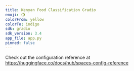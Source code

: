```yaml
---
title: Kenyan Food Classification Gradio
emoji: 🌖
colorFrom: yellow
colorTo: indigo
sdk: gradio
sdk_version: 3.4
app_file: app.py
pinned: false
---
```


Check out the configuration reference at https://huggingface.co/docs/hub/spaces-config-reference
